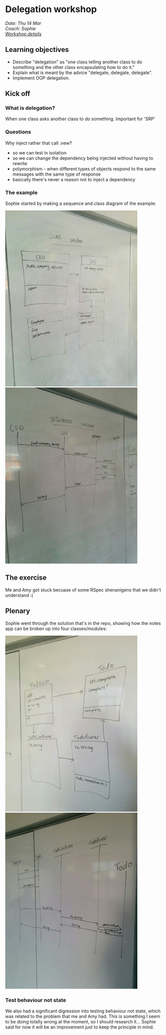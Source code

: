 # Delegation workshop
*Date: Thu 14 Mar*  
*Coach: Sophie*  
[*Workshop details*](https://github.com/Hives/skills-workshops/tree/master/week-2/oop_3)

## Learning objectives

- Describe "delegation" as "one class telling another class to do something and the other class encapsulating how to do it."
- Explain what is meant by the advice "delegate, delegate, delegate".
- Implement OOP delegation.


## Kick off

### What is delegation?

When one class asks another class to do something. Important for 'SRP'

### Questions

Why inject rather that call .new?  
- so we can test in isolation
- so we can change the dependency being injected without having to rewrite
- polymorphism - when different types of objects respond to the same messages with the same type of response 
- basically there's never a reason not to inject a dependency

### The example

Sophie started by making a sequence and class diagram of the example:

<img src='./img/kick-off-img-1.jpg' width=420><img src='./img/kick-off-img-2.jpg' width=420>

## The exercise

Me and Amy got stuck becuase of some RSpec shenanigens that we didn't understand :(

## Plenary

Sophie went through the solution that's in the repo, showing how the notes app can be broken up into four classes/modules:

<img src='./img/plenary-img-1.jpg' width=420><img src='./img/plenary-img-2.jpg' width=420>

### Test behaviour not state

We also had a significant digression into testing behaviour not state, which was related to the problem that me and Amy had. This is something I seem to be doing totally wrong at the moment, so I should research it... Sophie said for now it will be an improvement just to keep the principle in mind.